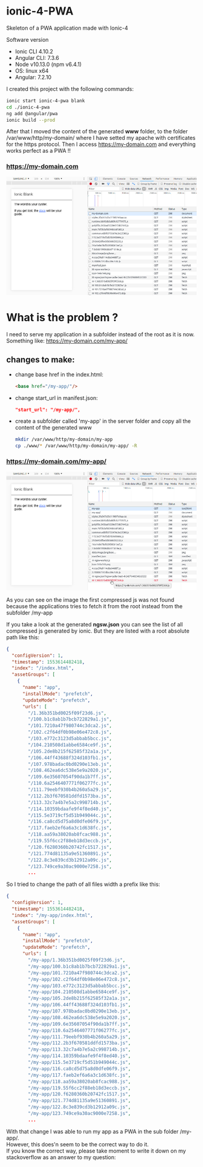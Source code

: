 # ionic-4-PWA
Skeleton of a PWA application made with Ionic-4

Software version
- Ionic CLI 4.10.2
- Angular CLI: 7.3.6
- Node v10.13.0 (npm v6.4.1)  
- OS: linux x64
- Angular: 7.2.10


I created this project with the following commands:
```bash
ionic start ionic-4-pwa blank
cd ./ionic-4-pwa
ng add @angular/pwa
ionic build --prod
```

After that I moved the content of the generated **www** folder, to the folder /var/www/http/my-domain/ where I have setted my apache with certificates for the https protocol. Then I access https://my-domain.com and everything works perfect as a PWA !!

### https://my-domain.com

![captura-1.jpg](./img/captura-1.jpg)

# What is the problem ?

I need to serve my application in a subfolder instead of the root as it is now.
Something like: https://my-domain.com/my-app/

## changes to make:
- change base href in the index.html:
    ```html
    <base href="/my-app/"/>
    ```
- change start_url in manifest.json:
    ```json
    "start_url": "/my-app/",
    ```
- create a subfolder called 'my-app' in the server folder and copy all the content of the generated www
    ```bash
    mkdir /var/www/http/my-domain/my-app
    cp ./www/* /var/www/http/my-domain/my-app/ -R
    ```

### https://my-domain.com/my-app/

![captura-2.jpg](./img/captura-2.jpg)

As you can see on the image the first compressed js was not found because the applications tries to fetch it from the root instead from the subfolder /my-app

If you take a look at the generated **ngsw.json** you can see the list of all compressed js generated by ionic. But they are listed with a root absolute path like this:
```json
{
  "configVersion": 1,
  "timestamp": 1553614482418,
  "index": "/index.html",
  "assetGroups": [
    {
      "name": "app",
      "installMode": "prefetch",
      "updateMode": "prefetch",
      "urls": [
        "/1.36b351bd0025f09f23d6.js",
        "/100.b1c8ab1b7bcb722829a1.js",
        "/101.7210a47f980744c3dca2.js",
        "/102.c2f64df0b98e06e472c8.js",
        "/103.e772c3123d5abbab5bcc.js",
        "/104.210508d1abbe6584ce9f.js",
        "/105.2de8b215f62585f32a1a.js",
        "/106.44ff43688f324d103fb1.js",
        "/107.978badac0bd0290e13eb.js",
        "/108.462ea6dc538e5e9a2020.js",
        "/109.6e35607054f90da1b7ff.js",
        "/110.6a2546407771f06277fc.js",
        "/111.79eebf930b4b260a5a29.js",
        "/112.2b3f670581ddfd1573ba.js",
        "/113.32c7a4b7e5a2c998714b.js",
        "/114.10359bdaafe9f4f8ed40.js",
        "/115.5e3719cf5d51b949044c.js",
        "/116.ca8cd5d75a8d0dfe06f9.js",
        "/117.faeb2ef6a6a3c1d638fc.js",
        "/118.aa59a38020ab8fcac988.js",
        "/119.55f6cc2f88eb18d3eccb.js",
        "/120.f6280360b20742fc1517.js",
        "/121.774d81135a9e51360891.js",
        "/122.8c3e839cd3b12912a09c.js",
        "/123.749ce9a30ac9000e7258.js",
        ...
```

So I tried to change the path of all files width a prefix like this:
```json
{
  "configVersion": 1,
  "timestamp": 1553614482418,
  "index": "/my-app/index.html",
  "assetGroups": [
    {
      "name": "app",
      "installMode": "prefetch",
      "updateMode": "prefetch",
      "urls": [
        "/my-app/1.36b351bd0025f09f23d6.js",
        "/my-app/100.b1c8ab1b7bcb722829a1.js",
        "/my-app/101.7210a47f980744c3dca2.js",
        "/my-app/102.c2f64df0b98e06e472c8.js",
        "/my-app/103.e772c3123d5abbab5bcc.js",
        "/my-app/104.210508d1abbe6584ce9f.js",
        "/my-app/105.2de8b215f62585f32a1a.js",
        "/my-app/106.44ff43688f324d103fb1.js",
        "/my-app/107.978badac0bd0290e13eb.js",
        "/my-app/108.462ea6dc538e5e9a2020.js",
        "/my-app/109.6e35607054f90da1b7ff.js",
        "/my-app/110.6a2546407771f06277fc.js",
        "/my-app/111.79eebf930b4b260a5a29.js",
        "/my-app/112.2b3f670581ddfd1573ba.js",
        "/my-app/113.32c7a4b7e5a2c998714b.js",
        "/my-app/114.10359bdaafe9f4f8ed40.js",
        "/my-app/115.5e3719cf5d51b949044c.js",
        "/my-app/116.ca8cd5d75a8d0dfe06f9.js",
        "/my-app/117.faeb2ef6a6a3c1d638fc.js",
        "/my-app/118.aa59a38020ab8fcac988.js",
        "/my-app/119.55f6cc2f88eb18d3eccb.js",
        "/my-app/120.f6280360b20742fc1517.js",
        "/my-app/121.774d81135a9e51360891.js",
        "/my-app/122.8c3e839cd3b12912a09c.js",
        "/my-app/123.749ce9a30ac9000e7258.js",
        ...
```

With that change I was able to run my app as a PWA in the sub folder /my-app/.  
However, this does'n seem to be the correct way to do it.  
If you know the correct way, please take moment to write it down on my stackoverflow as an answer to my question:  

